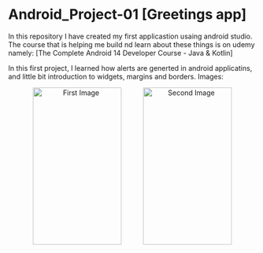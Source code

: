 # Android_Project-01 [Greetings app]

In this repository I have created my first applicastion usaing android studio. 
The course that is helping me build nd learn about these things is on udemy namely: [The Complete Android 14 Developer Course - Java &amp; Kotlin]

In this first project, I learned how alerts are generted in android applicatins, and little bit introduction to widgets, margins and borders.
Images:


<p align="center">
  <img src="https://github.com/Shrivastavadev/Android_App-01-Greetings-app-/assets/137807080/6e2aef84-8814-420a-a76a-0b21268a9f31" width = "180" height = "320" alt="First Image" style="margin-right: 20px;"/>
  <img src="https://github.com/Shrivastavadev/Android_App-01-Greetings-app-/assets/137807080/54100c16-7fdb-4dc1-9c65-289fa9f8ad40" width = "180" height = "320" alt="Second Image" style="margin-left: 20px;"/>
</p>
